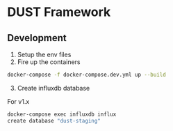 # DUST Framework

## Development

1. Setup the env files
2. Fire up the containers

```bash
docker-compose -f docker-compose.dev.yml up --build
```

3. Create influxdb database

For v1.x

```bash
docker-compose exec influxdb influx
create database "dust-staging"
```
